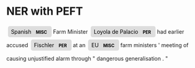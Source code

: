 # NER with PEFT

<div class="entities" style="line-height: 2.5; direction: ltr">
    <mark class="entity"
        style="background: #ddd; padding: 0.45em 0.6em; margin: 0 0.25em; line-height: 1; border-radius: 0.35em;">
        Spanish
        <span
            style="font-size: 0.8em; font-weight: bold; line-height: 1; border-radius: 0.35em; vertical-align: middle; margin-left: 0.5rem">MISC</span>
    </mark>
    Farm Minister
    <mark class="entity"
        style="background: #ddd; padding: 0.45em 0.6em; margin: 0 0.25em; line-height: 1; border-radius: 0.35em;">
        Loyola de Palacio
        <span
            style="font-size: 0.8em; font-weight: bold; line-height: 1; border-radius: 0.35em; vertical-align: middle; margin-left: 0.5rem">PER</span>
    </mark>
    had earlier accused
    <mark class="entity"
        style="background: #ddd; padding: 0.45em 0.6em; margin: 0 0.25em; line-height: 1; border-radius: 0.35em;">
        Fischler
        <span
            style="font-size: 0.8em; font-weight: bold; line-height: 1; border-radius: 0.35em; vertical-align: middle; margin-left: 0.5rem">PER</span>
    </mark>
    at an
    <mark class="entity"
        style="background: #ddd; padding: 0.45em 0.6em; margin: 0 0.25em; line-height: 1; border-radius: 0.35em;">
        EU
        <span
            style="font-size: 0.8em; font-weight: bold; line-height: 1; border-radius: 0.35em; vertical-align: middle; margin-left: 0.5rem">MISC</span>
    </mark>
    farm ministers ' meeting of causing unjustified alarm through &quot; dangerous generalisation . &quot;
</div>
